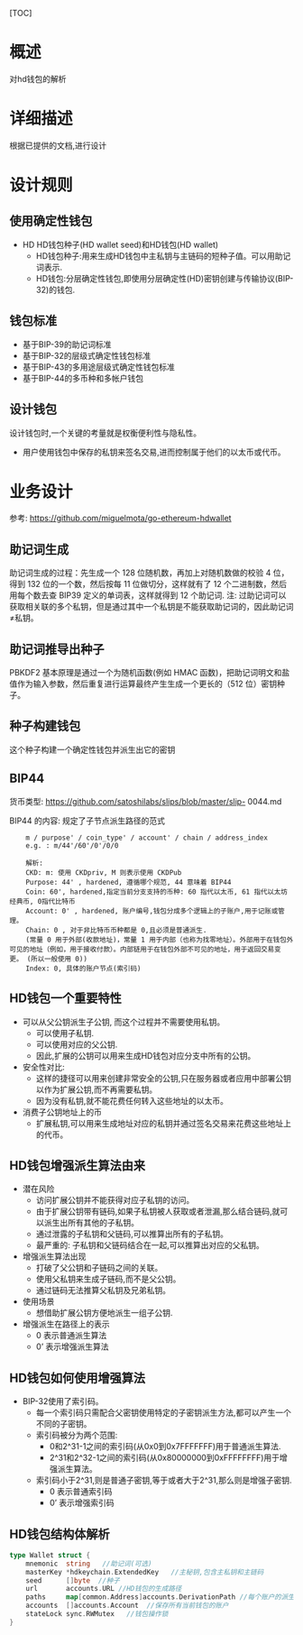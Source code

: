 [TOC]

# 概述

对hd钱包的解析


# 详细描述

根据已提供的文档,进行设计


# 设计规则

## 使用确定性钱包

- HD HD钱包种子(HD wallet seed)和HD钱包(HD wallet)
    - HD钱包种子:用来生成HD钱包中主私钥与主链码的短种子值。可以用助记词表示.
    - HD钱包:分层确定性钱包,即使用分层确定性(HD)密钥创建与传输协议(BIP-32)的钱包.

## 钱包标准

- 基于BIP-39的助记词标准
- 基于BIP-32的层级式确定性钱包标准
- 基于BIP-43的多用途层级式确定性钱包标准
- 基于BIP-44的多币种和多帐户钱包

## 设计钱包

设计钱包时,一个关键的考量就是权衡便利性与隐私性。
- 用户使用钱包中保存的私钥来签名交易,进而控制属于他们的以太币或代币。

# 业务设计

参考: https://github.com/miguelmota/go-ethereum-hdwallet

## 助记词生成

助记词生成的过程：先生成一个 128 位随机数，再加上对随机数做的校验 4 位，得到 132 位的一个数，然后按每 11 位做切分，这样就有了 12 个二进制数，然后用每个数去查 BIP39 定义的单词表，这样就得到 12 个助记词.
注: 过助记词可以获取相关联的多个私钥，但是通过其中一个私钥是不能获取助记词的，因此助记词≠私钥。

## 助记词推导出种子

PBKDF2 基本原理是通过一个为随机函数(例如 HMAC 函数)，把助记词明文和盐值作为输入参数，然后重复进行运算最终产生生成一个更长的（512 位）密钥种子。

## 种子构建钱包

这个种子构建一个确定性钱包并派生出它的密钥

## BIP44

货币类型: https://github.com/satoshilabs/slips/blob/master/slip- 0044.md

BIP44 的内容: 规定了子节点派生路径的范式
```string
    m / purpose' / coin_type' / account' / chain / address_index
    e.g. : m/44'/60'/0'/0/0

    解析:
    CKD: m: 使用 CKDpriv, M 则表示使用 CKDPub
    Purpose: 44' , hardened, 遵循哪个规范, 44 意味着 BIP44
    Coin: 60', hardened,指定当前分支支持的币种: 60 指代以太币, 61 指代以太坊经典币, 0指代比特币
    Account: 0' , hardened, 账户编号,钱包分成多个逻辑上的子账户,用于记账或管理。
    Chain: 0 , 对于非比特币币种都是 0,且必须是普通派生.
    (常量 0 用于外部(收款地址)，常量 1 用于内部（也称为找零地址）。外部用于在钱包外可见的地址（例如，用于接收付款）。内部链用于在钱包外部不可见的地址，用于返回交易变更。 (所以一般使用 0))
    Index: 0, 具体的账户节点(索引码)
```

## HD钱包一个重要特性

- 可以从父公钥派生子公钥, 而这个过程并不需要使用私钥。
    - 可以使用子私钥.
    - 可以使用对应的父公钥.
    - 因此,扩展的公钥可以用来生成HD钱包对应分支中所有的公钥。
- 安全性对比:
    - 这样的捷径可以用来创建非常安全的公钥,只在服务器或者应用中部署公钥以作为扩展公钥,而不再需要私钥。
    - 因为没有私钥,就不能花费任何转入这些地址的以太币。
- 消费子公钥地址上的币
    - 扩展私钥,可以用来生成地址对应的私钥并通过签名交易来花费这些地址上的代币。

## HD钱包增强派生算法由来

- 潜在风险
    - 访问扩展公钥并不能获得对应子私钥的访问。
    - 由于扩展公钥带有链码,如果子私钥被人获取或者泄漏,那么结合链码,就可以派生出所有其他的子私钥。
    - 通过泄露的子私钥和父链码,可以推算出所有的子私钥。
    - 最严重的: 子私钥和父链码结合在一起,可以推算出对应的父私钥。
- 增强派生算法出现
    - 打破了父公钥和子链码之间的关联。
    - 使用父私钥来生成子链码,而不是父公钥。
    - 通过链码无法推算父私钥及兄弟私钥。
- 使用场景
    - 想借助扩展公钥方便地派生一组子公钥.
- 增强派生在路径上的表示
    - 0 表示普通派生算法
    - 0’ 表示增强派生算法   

## HD钱包如何使用增强算法

- BIP-32使用了索引码。
    - 每一个索引码只需配合父密钥使用特定的子密钥派生方法,都可以产生一个不同的子密钥。
    - 索引码被分为两个范围:
        - 0和2^31-1之间的索引码(从0x0到0x7FFFFFFF)用于普通派生算法.
        - 2^31和2^32-1之间的索引码(从0x80000000到0xFFFFFFFF)用于增强派生算法。
    - 索引码小于2^31,则是普通子密钥,等于或者大于2^31,那么则是增强子密钥.
        - 0 表示普通索引码
        - 0’ 表示增强索引码 

## HD钱包结构体解析

```go
type Wallet struct {
    mnemonic  string   //助记词(可选)
    masterKey *hdkeychain.ExtendedKey   //主秘钥,包含主私钥和主链码
    seed      []byte  //种子
    url       accounts.URL //HD钱包的生成路径
    paths     map[common.Address]accounts.DerivationPath //每个账户的派生路径
    accounts  []accounts.Account  //保存所有当前钱包的账户
    stateLock sync.RWMutex   //钱包操作锁
}
```